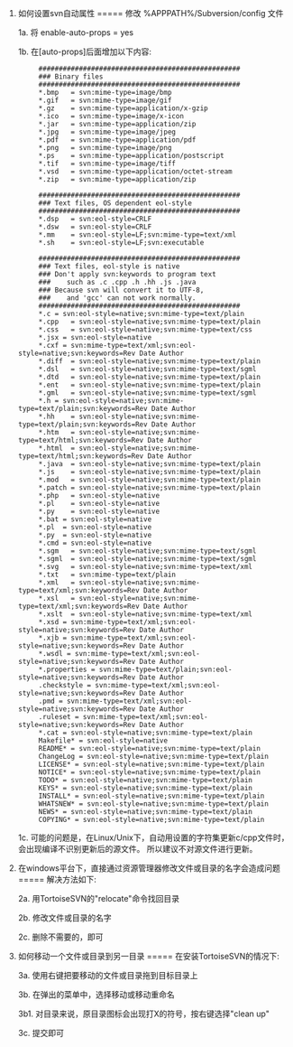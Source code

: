 1. 如何设置svn自动属性 
=====
   修改 %APPPATH%/Subversion/config 文件 

   1a. 将 enable-auto-props = yes
   
   1b. 在[auto-props]后面增加以下内容:

            ##################################################
            ### Binary files
            ##################################################
            *.bmp   = svn:mime-type=image/bmp
            *.gif	= svn:mime-type=image/gif
            *.gz	= svn:mime-type=application/x-gzip
            *.ico	= svn:mime-type=image/x-icon
            *.jar	= svn:mime-type=application/zip
            *.jpg	= svn:mime-type=image/jpeg
            *.pdf	= svn:mime-type=application/pdf
            *.png	= svn:mime-type=image/png
            *.ps	= svn:mime-type=application/postscript
            *.tif	= svn:mime-type=image/tiff
            *.vsd	= svn:mime-type=application/octet-stream
            *.zip	= svn:mime-type=application/zip
            
            ##################################################
            ### Text files, OS dependent eol-style
            ##################################################
            *.dsp	= svn:eol-style=CRLF
            *.dsw	= svn:eol-style=CRLF
            *.mm	= svn:eol-style=LF;svn:mime-type=text/xml
            *.sh	= svn:eol-style=LF;svn:executable
            
            ##################################################
            ### Text files, eol-style is native
            ### Don't apply svn:keywords to program text 
            ###    such as .c .cpp .h .hh .js .java
            ### Because svn will convert it to UTF-8,
            ###    and 'gcc' can not work normally.
            ##################################################
            *.c	= svn:eol-style=native;svn:mime-type=text/plain
            *.cpp	= svn:eol-style=native;svn:mime-type=text/plain
            *.css	= svn:eol-style=native;svn:mime-type=text/css
            *.jsx = svn:eol-style=native
            *.cxf = svn:mime-type=text/xml;svn:eol-style=native;svn:keywords=Rev Date Author
            *.diff	= svn:eol-style=native;svn:mime-type=text/plain
            *.dsl	= svn:eol-style=native;svn:mime-type=text/sgml
            *.dtd	= svn:eol-style=native;svn:mime-type=text/plain
            *.ent	= svn:eol-style=native;svn:mime-type=text/plain
            *.gml	= svn:eol-style=native;svn:mime-type=text/sgml
            *.h	= svn:eol-style=native;svn:mime-type=text/plain;svn:keywords=Rev Date Author
            *.hh	= svn:eol-style=native;svn:mime-type=text/plain;svn:keywords=Rev Date Author
            *.htm	= svn:eol-style=native;svn:mime-type=text/html;svn:keywords=Rev Date Author
            *.html	= svn:eol-style=native;svn:mime-type=text/html;svn:keywords=Rev Date Author
            *.java	= svn:eol-style=native;svn:mime-type=text/plain
            *.js	= svn:eol-style=native;svn:mime-type=text/plain
            *.mod	= svn:eol-style=native;svn:mime-type=text/plain
            *.patch	= svn:eol-style=native;svn:mime-type=text/plain
            *.php	= svn:eol-style=native
            *.pl	= svn:eol-style=native
            *.py	= svn:eol-style=native
            *.bat = svn:eol-style=native
            *.pl  = svn:eol-style=native
            *.py  = svn:eol-style=native
            *.cmd = svn:eol-style=native
            *.sgm	= svn:eol-style=native;svn:mime-type=text/sgml
            *.sgml	= svn:eol-style=native;svn:mime-type=text/sgml
            *.svg	= svn:eol-style=native;svn:mime-type=text/xml
            *.txt	= svn:mime-type=text/plain
            *.xml	= svn:eol-style=native;svn:mime-type=text/xml;svn:keywords=Rev Date Author
            *.xsl	= svn:eol-style=native;svn:mime-type=text/xml;svn:keywords=Rev Date Author
            *.xslt	= svn:eol-style=native;svn:mime-type=text/xml
            *.xsd = svn:mime-type=text/xml;svn:eol-style=native;svn:keywords=Rev Date Author
            *.xjb = svn:mime-type=text/xml;svn:eol-style=native;svn:keywords=Rev Date Author
            *.wsdl = svn:mime-type=text/xml;svn:eol-style=native;svn:keywords=Rev Date Author
            *.properties = svn:mime-type=text/plain;svn:eol-style=native;svn:keywords=Rev Date Author
            .checkstyle = svn:mime-type=text/xml;svn:eol-style=native;svn:keywords=Rev Date Author
            .pmd = svn:mime-type=text/xml;svn:eol-style=native;svn:keywords=Rev Date Author
            .ruleset = svn:mime-type=text/xml;svn:eol-style=native;svn:keywords=Rev Date Author
            *.cat = svn:eol-style=native;svn:mime-type=text/plain
            Makefile* = svn:eol-style=native
            README*	= svn:eol-style=native;svn:mime-type=text/plain
            ChangeLog = svn:eol-style=native;svn:mime-type=text/plain
            LICENSE* = svn:eol-style=native;svn:mime-type=text/plain
            NOTICE* = svn:eol-style=native;svn:mime-type=text/plain
            TODO* = svn:eol-style=native;svn:mime-type=text/plain
            KEYS* = svn:eol-style=native;svn:mime-type=text/plain
            INSTALL* = svn:eol-style=native;svn:mime-type=text/plain
            WHATSNEW* = svn:eol-style=native;svn:mime-type=text/plain
            NEWS* = svn:eol-style=native;svn:mime-type=text/plain
            COPYING* = svn:eol-style=native;svn:mime-type=text/plain

   1c. 可能的问题是，在Linux/Unix下，自动用设置的字符集更新c/cpp文件时，会出现编译不识别更新后的源文件。
       所以建议不对源文件进行更新。

2. 在windows平台下，直接通过资源管理器修改文件或目录的名字会造成问题
=====
解决方法如下: 

   2a. 用TortoiseSVN的"relocate"命令找回目录
   
   2b. 修改文件或目录的名字
   
   2c. 删除不需要的，即可

3. 如何移动一个文件或目录到另一目录
=====
在安装TortoiseSVN的情况下:

   3a. 使用右键把要移动的文件或目录拖到目标目录上
   
   3b. 在弹出的菜单中，选择移动或移动重命名
   
     3b1. 对目录来说，原目录图标会出现打X的符号，按右键选择"clean up"
     
   3c. 提交即可
